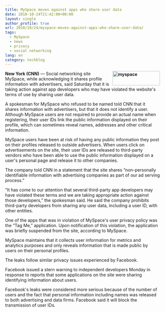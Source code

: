 ```yaml
---
title: MySpace moves against apps who share user data
date: 2010-10-24T21:42:00+00:00
layout: single
author_profile: true
url: 2010/10/24/myspace-moves-against-apps-who-share-user-data/
tags:
  - MySpace
  - news
  - privacy
  - social networking
lang: en
category: techblog
---
```

**[<img title="myspace" border="0" alt="myspace" align="right" src="http://lh3.ggpht.com/_vaUVXcmC3OI/TMShUNYSATI/AAAAAAAAC44/tSK8kF5k3fU/myspace_thumb.jpg?imgmax=800" width="154" height="47" />](http://lh4.ggpht.com/_vaUVXcmC3OI/TMShTJ4T-pI/AAAAAAAAC40/wx0vdxTVcsI/s1600-h/myspace%5B2%5D.jpg)New York (CNN)** — Social networking site MySpace, while acknowledging it shares profile information with advertisers, said Saturday that it is taking action against app developers who may have violated the website's terms of use by sharing user data.

A spokesman for MySpace who refused to be named told CNN that it shares information with advertisers, but that it does not identify a user. Although MySpace users are not required to provide an actual name when registering, their user IDs link the public information displayed on their profile, which can sometimes reveal names, addresses and other critical information.

MySpace users have been at risk of having any public information they post on their profiles released to outside advertisers. When users click on advertisements on the site, their user IDs are released to third-party vendors who have been able to use the public information displayed on a user's personal page and release it to other companies.

The company told CNN in a statement that the site shares “non-personally identifiable information with advertising companies as part of our ad serving process.”

“It has come to our attention that several third-party app developers may have violated these terms and we are taking appropriate action against those developers,” the spokesman said. He said the company prohibits third-party developers from sharing any user data, including a user ID, with other entities.

One of the apps that was in violation of MySpace's user privacy policy was the “Tag Me,” application. Upon notification of this violation, the application was briefly suspended from the site, according to MySpace.

MySpace maintains that it collects user information for metrics and analytics purposes and only reveals information that is made public by users on their personal profiles.

The leaks follow similar privacy issues experienced by Facebook.

Facebook issued a stern warning to independent developers Monday in response to reports that some applications on the site were sharing identifying information about users.

Facebook's leaks were considered more serious because of the number of users and the fact that personal information including names was released to both advertising and data firms. Facebook said it will block the transmission of user IDs.